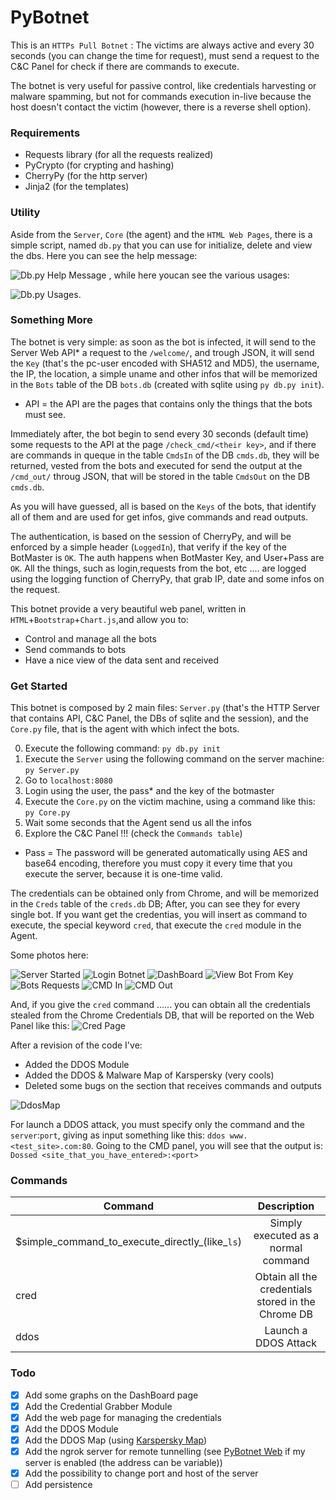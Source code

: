 # PyBotnet

This is an `HTTPs Pull Botnet` :
The victims are always active and every 30 seconds (you can change the time for request), must send a request to the C&C Panel for check if there are commands to execute.

The botnet is very useful for passive control, like credentials harvesting or malware spamming, but not for commands execution in-live because the host doesn't contact the victim (however, there is a reverse shell option).

### Requirements

- Requests library (for all the requests realized)
- PyCrypto (for crypting and hashing)
- CherryPy (for the http server)
- Jinja2 (for the templates)

### Utility

Aside from the `Server`, `Core` (the agent) and the `HTML Web Pages`, there is a simple script, named `db.py` that you can use for initialize, delete and view the dbs.
Here you can see the help message: 

![Db.py Help Message](https://github.com/Mik317/PyBotnet/blob/master/doc/dbhelp.png)
, while here youcan see the various usages:

![Db.py Usages](https://github.com/Mik317/PyBotnet/blob/master/doc/dbopt.png).

### Something More

The botnet is very simple: as soon as the bot is infected, it will send to the Server Web API* a request to the `/welcome/`, and trough JSON, it will send the `Key` (that's the pc-user encoded with SHA512 and MD5), the username, the IP, the location, a simple uname and other infos that will be memorized in the `Bots` table of the DB `bots.db` (created with sqlite using `py db.py init`).

* API = the API are the pages that contains only the things that the bots must see.

Immediately after, the bot begin to send every 30 seconds (default time) some requests to the API at the page `/check_cmd/<their key>`, and if there are commands in queque in the table `CmdsIn` of the DB `cmds.db`, they will be returned, vested from the bots and executed for send the output at the `/cmd_out/` throug JSON, that will be stored in the table `CmdsOut` on the DB `cmds.db`.

As you will have guessed, all is based on the `Keys` of the bots, that identify all of them and are used for get infos, give commands and read outputs.

The authentication, is based on the session of CherryPy, and will be enforced by a simple header (`LoggedIn`), that verify if the key of the BotMaster is `OK`. The auth happens when BotMaster Key, and User+Pass are `OK`.
All the things, such as login,requests from the bot, etc .... are logged using the logging function of CherryPy, that grab IP, date and some infos on the request.

This botnet provide a very beautiful web panel, written in `HTML`+`Bootstrap`+`Chart.js`,and allow you to:
- Control and manage all the bots 
- Send commands to bots
- Have a nice view of the data sent and received

### Get Started

This botnet is composed by 2 main files: `Server.py` (that's the HTTP Server that contains API, C&C Panel, the DBs of sqlite and the session), and the `Core.py` file, that is the agent with which infect the bots.

0. Execute the following command: `py db.py init`
1. Execute the `Server` using the following command on the server machine: `py Server.py`
2. Go to `localhost:8080`
3. Login using the user, the pass* and the key of the botmaster
4. Execute the `Core.py` on the victim machine, using a command like this: `py Core.py`
5. Wait some seconds that the Agent send us all the infos
6. Explore the C&C Panel !!! (check the `Commands table`)

* Pass = The password will be generated automatically using AES and base64 encoding, therefore you must copy it every time that you execute the server, because it is one-time valid.

The credentials can be obtained only from Chrome, and will be memorized in the `Creds` table of the `creds.db` DB; After, you can see they for every single bot. If you want get the credentias, you will insert as command to execute, the special keyword `cred`, that execute the `cred` module in the Agent.

Some photos here:

![Server Started](https://github.com/Mik317/PyBotnet/blob/master/doc/startserver.png)
![Login Botnet](https://github.com/Mik317/PyBotnet/blob/master/doc/login.png)
![DashBoard](https://github.com/Mik317/PyBotnet/blob/master/doc/dashboard.png)
![View Bot From Key](https://github.com/Mik317/PyBotnet/blob/master/doc/view.png)
![Bots Requests](https://github.com/Mik317/PyBotnet/blob/master/doc/botrequests.png)
![CMD In](https://github.com/Mik317/PyBotnet/blob/master/doc/cmdin.png)
![CMD Out](https://github.com/Mik317/PyBotnet/blob/master/doc/cdmout.png)

And, if you give the `cred` command ...... you can obtain all the credentials stealed from the Chrome Credentials DB, that will be reported on the Web Panel like this:
![Cred Page](https://github.com/Mik317/PyBotnet/blob/master/doc/cred.png)

After a revision of the code I've:
- Added the DDOS Module
- Added the DDOS & Malware Map of Karspersky (very cools)
- Deleted some bugs on the section that receives commands and outputs

![DdosMap](https://github.com/Mik317/PyBotnet/blob/master/doc/karsp.png)

For launch a DDOS attack, you must specify only the command and the `server`:`port`, giving as input something like this:
`ddos www.<test_site>.com:80`.
Going to the CMD panel, you will see that the output is: `Dossed <site_that_you_have_entered>:<port>`


### Commands

| Command       | Description   |     
| ------------- |:-------------:|
| $simple_command_to_execute_directly_(like_`ls`)      | Simply executed as a normal command |
| cred      | Obtain all the credentials stored in the Chrome DB      |
| ddos | Launch a DDOS Attack      |

### Todo
- [x] Add some graphs on the DashBoard page
- [x] Add the Credential Grabber Module
- [x] Add the web page for managing the credentials
- [x] Add the DDOS Module
- [x] Add the DDOS Map (using [Karspersky Map](https://cybermap.kaspersky.com/))
- [x] Add the ngrok server for remote tunnelling (see [PyBotnet Web](https://61485ab1.ngrok.io/) if my server is enabled (the address can be variable))
- [x] Add the possibility to change port and host of the server
- [ ] Add persistence
